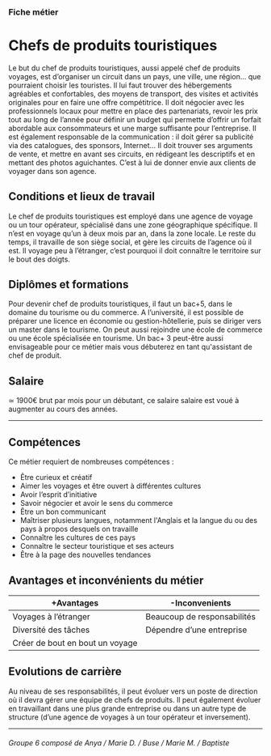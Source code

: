 ### Fiche métier 
# **Chefs de produits touristiques**

Le but du chef de produits touristiques, aussi appelé chef de produits voyages, est d’organiser un circuit dans un pays, une ville, une région... que pourraient choisir les touristes. Il lui faut trouver des hébergements agréables et confortables, des moyens de transport, des visites et activités originales pour en faire une offre compétitrice. 
Il doit négocier avec les professionnels locaux pour mettre en place des partenariats, revoir les prix tout au long de l’année pour définir un budget qui permette d’offrir un forfait abordable aux consommateurs et une marge suffisante pour l’entreprise. Il est également responsable de la communication : il doit gérer sa publicité via des catalogues, des sponsors, Internet... 
Il doit trouver ses arguments de vente, et mettre en avant ses circuits, en rédigeant les descriptifs et en mettant des photos aguichantes. C’est à lui de donner envie aux clients de voyager dans son agence.

## Conditions et lieux de travail

Le chef de produits touristiques est employé dans une agence de voyage ou un tour opérateur, spécialisé dans une zone géographique spécifique.
Il n’est en voyage qu’un à deux mois par an, dans la zone locale. Le reste du temps, il travaille de son siège social, et gère les circuits de l’agence où il est. 
Il voyage peu à l’étranger, c’est pourquoi il doit connaître le territoire sur le bout des doigts.

## Diplômes et formations
Pour devenir chef de produits touristiques, il faut un bac+5, dans le domaine
du tourisme ou du commerce. A l’université, il est possible de préparer une licence en économie ou gestion-hôtellerie, puis se diriger vers un master dans
le tourisme.
On peut aussi rejoindre une école de commerce ou une école spécialisée en tourisme. Un bac+ 3 peut-être aussi envisageable pour ce métier mais vous débuterez en tant qu'assistant de chef de produit.

## Salaire
≃ 1900€ brut par mois pour un débutant, ce salaire salaire est voué à augmenter au cours des années.

--------------------------------------------------------------

## Compétences 
Ce métier requiert de nombreuses compétences : 
- Être curieux et créatif
- Aimer les voyages et être ouvert à différentes cultures
- Avoir l’esprit d’initiative
- Savoir négocier et avoir le sens du commerce
- Être un bon communicant
- Maîtriser plusieurs langues, notamment l'Anglais et la langue du ou des pays à propos desquels on travaille
- Connaître les cultures de ces pays
- Connaître le secteur touristique et ses acteurs 
- Être à la page des nouvelles tendances

## Avantages et inconvénients du métier 

+Avantages | -Inconvenients 
---------| ----------
Voyages à l’étranger | Beaucoup de responsabilités
Diversité des tâches | Dépendre d’une entreprise
Créer de bout en bout un voyage  |

## Evolutions de carrière
Au niveau de ses responsabilités, il peut évoluer vers un poste de direction où
il devra gérer une équipe de chefs de produits. Il peut également évoluer en travaillant dans une plus grande entreprise ou dans un autre type de structure (d’une agence de voyages à un tour opérateur et inversement).

--------------------------------------------------------------

###### Groupe 6 composé de Anya / Marie D. / Buse / Marie M. / Baptiste 